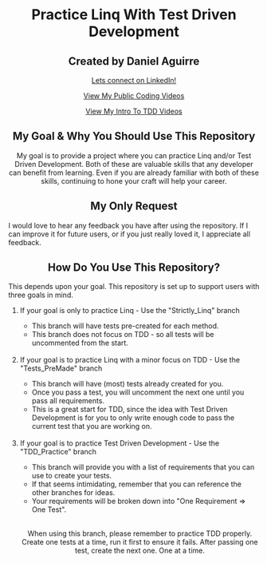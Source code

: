 
<h1 align="center"> Practice Linq With Test Driven Development </h1>

<h2 align="center"> Created by Daniel Aguirre </h2>
<p align="center"><a href="https://www.linkedin.com/in/daniel-aguirre-/">Lets connect on LinkedIn!</a></p>
<p align="center"><a href="https://drive.google.com/drive/folders/1O9n09P9O6YiDrPapbquSuq5WP0J4jGeP?usp=sharing">View My Public Coding Videos</a></p>
<p align="center"><a href="https://drive.google.com/drive/folders/1OU6cIBteGs50pT0EFf69pdqEK1m53bAZ?usp=sharing">View My Intro To TDD Videos</a></p>

<h2 align="center"> My Goal & Why You Should Use This Repository </h2>
<p align="center"> My goal is to provide a project where you can practice Linq and/or Test Driven Development. Both of these are valuable skills that any developer can benefit from learning. Even if you are already familiar with both of these skills, continuing to hone your craft will help your career.</p>

<h2 align="center"> My Only Request </h2>
<p> I would love to hear any feedback you have after using the repository. If I can improve it for future users, or if you just really loved it, I appreciate all feedback. </p>

<h2 align="center"> How Do You Use This Repository? </h2>
<p> This depends upon your goal. This repository is set up to support users with three goals in mind.</p>
<ol>
<li>If your goal is only to practice Linq - Use the "Strictly_Linq" branch</li>
	<ul>
	<li>This branch will have tests pre-created for each method. </li>
	<li>This branch does not focus on TDD - so all tests will be uncommented from the start.</li>
	</ul><br>
<li>If your goal is to practice Linq with a minor focus on TDD - Use the "Tests_PreMade" branch</li>
	<ul>
	<li>This branch will have (most) tests already created for you.</li>
	<li>Once you pass a test, you will uncomment the next one until you pass all requirements.</li>
	<li>This is a great start for TDD, since the idea with Test Driven Development is for you to only write enough code to pass the current test that you are working on.</li>
	</ul><br>
<li>If your goal is to practice Test Driven Development - Use the "TDD_Practice" branch</li>
	<ul>
	<li>This branch will provide you with a list of requirements that you can use to create your tests.</li>
	<li>If that seems intimidating, remember that you can reference the other branches for ideas.</li>
	<li>Your requirements will be broken down into "One Requirement => One Test".</li>
	</ul><br>
<p align="center">When using this branch, please remember to practice TDD properly. Create one tests at a time, run it first to ensure it fails. After passing one test, create the next one. One at a time.</p>
</ol>
